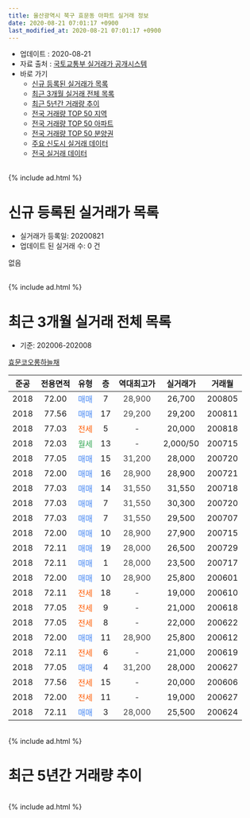 ```yaml
---
title: 울산광역시 북구 효문동 아파트 실거래 정보
date: 2020-08-21 07:01:17 +0900
last_modified_at: 2020-08-21 07:01:17 +0900
---
```


* 업데이트 : 2020-08-21
* 자료 출처 : [국토교통부 실거래가 공개시스템](http://rt.molit.go.kr)
* 바로 가기
    * [신규 등록된 실거래가 목록](#신규-등록된-실거래가-목록)
    * [최근 3개월 실거래 전체 목록](#최근-3개월-실거래-전체-목록)
    * [최근 5년간 거래량 추이](#최근-5년간-거래량-추이)
    * [전국 거래량 TOP 50 지역](https://inasie.github.io/apt-trade-info/최근-3개월-전국에서-가장-거래가-많이-발생한-지역)
    * [전국 거래량 TOP 50 아파트](https://inasie.github.io/apt-trade-info/최근-3개월-전국에서-가장-거래가-많이-발생한-아파트)
    * [전국 거래량 TOP 50 분양권](https://inasie.github.io/apt-trade-info/최근-3개월-전국에서-가장-거래가-많이-발생한-분양권)
    * [주요 신도시 실거래 데이터](https://inasie.github.io/apt-trade-info/주요-신도시)
    * [전국 실거래 데이터](https://inasie.github.io/apt-trade-info/전국)
<br>
{% include ad.html %}
<br>

# 신규 등록된 실거래가 목록
* 실거래가 등록일: 20200821
* 업데이트 된 실거래 수: 0 건

없음

<br>
{% include ad.html %}
<br>

# 최근 3개월 실거래 전체 목록
* 기준: 202006-202008


[효문코오롱하늘채](https://search.naver.com/search.naver?query=%EC%9A%B8%EC%82%B0%EA%B4%91%EC%97%AD%EC%8B%9C+%EB%B6%81%EA%B5%AC+%ED%9A%A8%EB%AC%B8%EB%8F%99+%ED%9A%A8%EB%AC%B8%EC%BD%94%EC%98%A4%EB%A1%B1%ED%95%98%EB%8A%98%EC%B1%84)

|준공|전용면적|유형|층|역대최고가|실거래가|거래월|
|:---:|:---:|:---:|:---:|:---:|:---:|:---:|
|2018|72.00|<span style="color:#4285f3">매매</span>|7|<span style="color:#444444">28,900</span>|26,700|200805|
|2018|77.56|<span style="color:#4285f3">매매</span>|17|<span style="color:#444444">29,200</span>|29,200|200811|
|2018|77.03|<span style="color:#ff5a00">전세</span>|5|<span style="color:#444444">-</span>|20,000|200818|
|2018|72.03|<span style="color:#34a853">월세</span>|13|<span style="color:#444444">-</span>|2,000/50|200715|
|2018|77.05|<span style="color:#4285f3">매매</span>|15|<span style="color:#444444">31,200</span>|28,000|200720|
|2018|72.00|<span style="color:#4285f3">매매</span>|16|<span style="color:#444444">28,900</span>|28,900|200721|
|2018|77.03|<span style="color:#4285f3">매매</span>|14|<span style="color:#444444">31,550</span>|31,550|200718|
|2018|77.03|<span style="color:#4285f3">매매</span>|7|<span style="color:#444444">31,550</span>|30,300|200720|
|2018|77.03|<span style="color:#4285f3">매매</span>|7|<span style="color:#444444">31,550</span>|29,500|200707|
|2018|72.00|<span style="color:#4285f3">매매</span>|10|<span style="color:#444444">28,900</span>|27,900|200715|
|2018|72.11|<span style="color:#4285f3">매매</span>|19|<span style="color:#444444">28,000</span>|26,500|200729|
|2018|72.11|<span style="color:#4285f3">매매</span>|1|<span style="color:#444444">28,000</span>|23,500|200717|
|2018|72.00|<span style="color:#4285f3">매매</span>|10|<span style="color:#444444">28,900</span>|25,800|200601|
|2018|72.11|<span style="color:#ff5a00">전세</span>|18|<span style="color:#444444">-</span>|19,000|200610|
|2018|77.05|<span style="color:#ff5a00">전세</span>|9|<span style="color:#444444">-</span>|21,000|200618|
|2018|77.05|<span style="color:#ff5a00">전세</span>|8|<span style="color:#444444">-</span>|22,000|200622|
|2018|72.00|<span style="color:#4285f3">매매</span>|11|<span style="color:#444444">28,900</span>|25,800|200612|
|2018|72.11|<span style="color:#ff5a00">전세</span>|6|<span style="color:#444444">-</span>|21,000|200619|
|2018|77.05|<span style="color:#4285f3">매매</span>|4|<span style="color:#444444">31,200</span>|28,000|200627|
|2018|77.56|<span style="color:#ff5a00">전세</span>|15|<span style="color:#444444">-</span>|20,000|200606|
|2018|72.00|<span style="color:#ff5a00">전세</span>|11|<span style="color:#444444">-</span>|19,000|200627|
|2018|72.11|<span style="color:#4285f3">매매</span>|3|<span style="color:#444444">28,000</span>|25,500|200624|


<br>
{% include ad.html %}
<br>

# 최근 5년간 거래량 추이


<div style="width:100%;">
    <canvas id="deal_progress" height="200"></canvas>
</div>

<script>
new Chart(document.getElementById("deal_progress"), {
    type: 'line',
    data: {
        labels: ['201508','201509','201510','201511','201512','201601','201602','201603','201604','201605','201606','201607','201608','201609','201610','201611','201612','201701','201702','201703','201704','201705','201706','201707','201708','201709','201710','201711','201712','201801','201802','201803','201804','201805','201806','201807','201808','201809','201810','201811','201812','201901','201902','201903','201904','201905','201906','201907','201908','201909','201910','201911','201912','202001','202002','202003','202004','202005','202006','202007','202008'],
        datasets: [{
            label: '매매',
            pointRadius: 1,
            data: [0, 0, 0, 0, 0, 0, 0, 0, 0, 0, 0, 0, 0, 0, 0, 0, 0, 0, 0, 0, 0, 0, 0, 0, 0, 0, 0, 0, 0, 5, 0, 7, 2, 4, 31, 29, 5, 2, 4, 2, 3, 3, 1, 4, 4, 5, 5, 3, 2, 1, 2, 9, 6, 12, 9, 7, 5, 6, 4, 8, 2],
            borderColor: "rgba(255, 201, 14, 1)",
            backgroundColor: "rgba(255, 201, 14, 0.5)",
            fill: false,
            lineTension: 0
        },{
            label: '전월세',
            pointRadius: 1,
            data: [0, 0, 0, 0, 0, 0, 0, 0, 0, 0, 0, 0, 0, 0, 0, 0, 0, 0, 0, 0, 0, 0, 0, 0, 0, 0, 0, 0, 0, 28, 25, 44, 19, 11, 5, 7, 6, 3, 2, 1, 2, 1, 2, 0, 0, 4, 5, 2, 3, 2, 1, 2, 6, 5, 11, 20, 6, 6, 6, 1, 1],
            borderColor: "rgba(0, 141, 185, 1)",
            backgroundColor: "rgba(0, 141, 185, 0.5)",
            fill: false,
            lineTension: 0
        }
        ]
    },
    options: {
        responsive: true,
        title: {
            display: false
        },
        tooltips: {
            mode: 'index',
            intersect: false
        },
        hover: {
            mode: 'nearest',
            intersect: true
        },
        scales: {
            xAxes: [{
                display: true,
                scaleLabel: {
                    display: true,
                    labelString: '년/월'
                }
            }],
            yAxes: [{
                display: true,
                ticks: {
                    suggestedMin: 0,
                },
                scaleLabel: {
                    display: true,
                    labelString: '실거래 수'
                }
            }]
        }
    }
});

</script>


<br>
{% include ad.html %}
<br>

